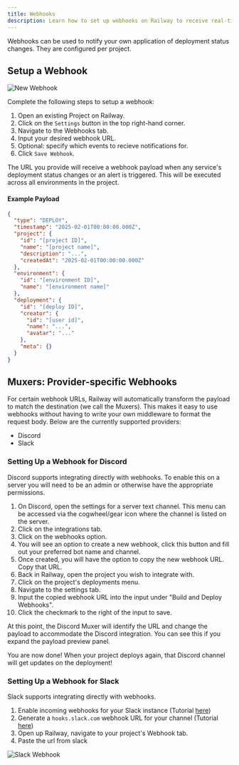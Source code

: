 ```yaml
---
title: Webhooks
description: Learn how to set up webhooks on Railway to receive real-time updates for deployments and events.
---
```


Webhooks can be used to notify your own application of deployment status changes.  They are configured per project.

## Setup a Webhook

<Image src="https://res.cloudinary.com/railway/image/upload/v1737944748/docs/webhooks/x6ckbtzhpnopdrnu0yd3.png"
alt="New Webhook"
layout="responsive"
width={933} height={752} quality={80} />

Complete the following steps to setup a webhook:
1. Open an existing Project on Railway.
1. Click on the `Settings` button in the top right-hand corner.
1. Navigate to the Webhooks tab.
1. Input your desired webhook URL.
1. Optional: specify which events to recieve notifications for.
1. Click `Save Webhook`.

The URL you provide will receive a webhook payload when any service's deployment status changes or an alert is triggered. This will be executed across all environments in the project.

#### Example Payload

```json
{
  "type": "DEPLOY",
  "timestamp": "2025-02-01T00:00:00.000Z",
  "project": {
    "id": "[project ID]",
    "name": "[project name]",
    "description": "...",
    "createdAt": "2025-02-01T00:00:00.000Z"
  },
  "environment": {
    "id": "[environment ID]",
    "name": "[environment name]"
  },
  "deployment": {
    "id": "[deploy ID]",
    "creator": {
      "id": "[user id]",
      "name": "...",
      "avatar": "..."
    },
    "meta": {}
  }
}

```

## Muxers: Provider-specific Webhooks

For certain webhook URLs, Railway will automatically transform the payload to match the destination (we call the Muxers). This makes it easy to use webhooks without having to write your own middleware to format the request body. Below are the currently supported providers:
- Discord
- Slack

### Setting Up a Webhook for Discord

Discord supports integrating directly with webhooks. To enable this on a server you will need to be an admin or otherwise have the appropriate permissions.

1. On Discord, open the settings for a server text channel. This menu can be accessed via the cogwheel/gear icon where the channel is listed on the server.
2. Click on the integrations tab.
3. Click on the webhooks option.
4. You will see an option to create a new webhook, click this button and fill out your preferred bot name and channel.
5. Once created, you will have the option to copy the new webhook URL. Copy that URL.
6. Back in Railway, open the project you wish to integrate with.
7. Click on the project's deployments menu.
8. Navigate to the settings tab.
9. Input the copied webhook URL into the input under "Build and Deploy Webhooks".
10. Click the checkmark to the right of the input to save.

At this point, the Discord Muxer will identify the URL and change the payload to accommodate the Discord integration. You can see this if you expand the payload preview panel.

You are now done! When your project deploys again, that Discord channel will get updates on the deployment!

### Setting Up a Webhook for Slack

Slack supports integrating directly with webhooks.

1. Enable incoming webhooks for your Slack instance (Tutorial <a href="https://api.slack.com/messaging/webhooks#enable_webhooks" target="_blank">here</a>)
1. Generate a `hooks.slack.com` webhook URL for your channel (Tutorial <a href="https://api.slack.com/messaging/webhooks#create_a_webhook" target="_blank">here</a>)
1. Open up Railway, navigate to your project's Webhook tab.
1. Paste the url from slack


<Image
src="https://res.cloudinary.com/railway/image/upload/v1737947755/docs/webhooks/wo4tuyv9dy7gjgiq2j7j.png"
alt="Slack Webhook"
layout="responsive"
width={1466} height={810} quality={80} />

